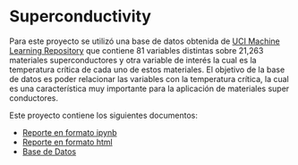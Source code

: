 # Superconductivity
Para este proyecto se utilizó una base de datos obtenida de [UCI Machine Learning Repository](https://archive.ics.uci.edu/dataset/464/superconductivty+data) que contiene 81 variables distintas sobre 21,263 materiales superconductores y otra variable de interés la cual es la temperatura crítica de cada uno de estos materiales. El objetivo de la base de datos es poder relacionar las variables con la temperatura crítica, la cual es una característica muy importante para la aplicación de materiales super conductores.

Este proyecto contiene los siguientes documentos:
- [Reporte en formato ipynb](P_P1_611858.ipynb)
- [Reporte en formato html](P_P1_611858.html)
- [Base de Datos](train.csv)

